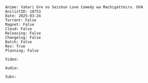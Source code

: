 ```Metadata
Anime: Yahari Ore no Seishun Love Comedy wa Machigatteiru. OVA
AnilistID: 18753
Date: 2025-03-24
Torrent: False
Magnet: False
Cloud: False
Releasing: False
Changelog: False
Batch: False
Rev: True
Planning: False
```

```Info
Video:

Audio:

Subs:

```

```Changelog

```

```Arquivos

```
